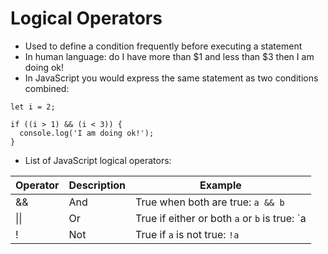 # Logical Operators

* Used to define a condition frequently before executing a statement
* In human language: do I have more than $1 and less than $3 then I am doing ok!
* In JavaScript you would express the same statement as two conditions combined:
```
let i = 2;

if ((i > 1) && (i < 3)) {
  console.log('I am doing ok!');
}
```
* List of JavaScript logical operators:

| Operator | Description | Example |
| - | - | - | 
| && | And | True when both are true: `a && b` |
| \|\| | Or | True if either or both `a` or `b` is true: `a || b` |
| ! |Not | True if `a` is not true: `!a` |

